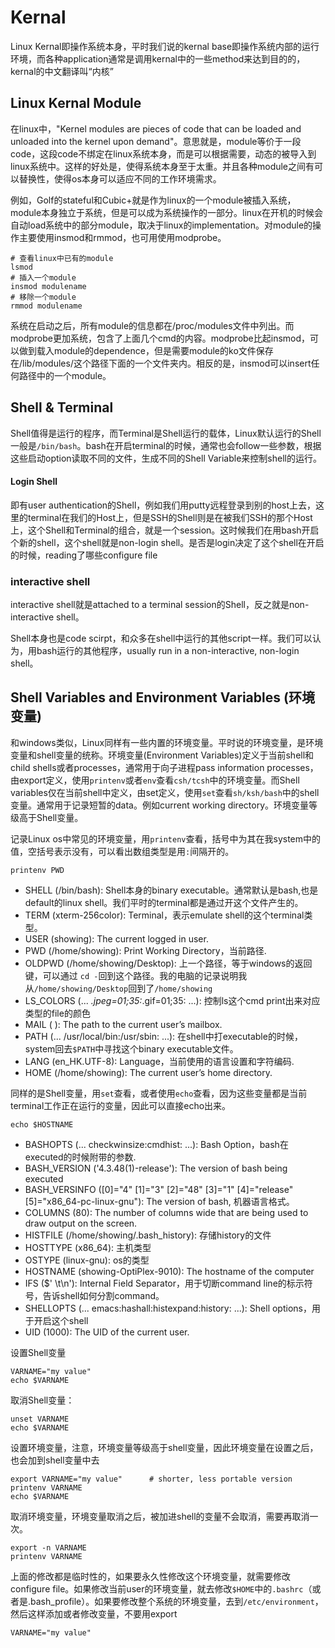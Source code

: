 # Kernal
Linux Kernal即操作系统本身，平时我们说的kernal base即操作系统内部的运行环境，而各种application通常是调用kernal中的一些method来达到目的的，kernal的中文翻译叫“内核”

## Linux Kernal Module
在linux中，"Kernel modules are pieces of code that can be loaded and unloaded into the kernel upon demand"。意思就是，module等价于一段code，这段code不绑定在linux系统本身，而是可以根据需要，动态的被导入到linux系统中。这样的好处是，使得系统本身至于太重。并且各种module之间有可以替换性，使得os本身可以适应不同的工作环境需求。

例如，Golf的stateful和Cubic+就是作为linux的一个module被插入系统，module本身独立于系统，但是可以成为系统操作的一部分。linux在开机的时候会自动load系统中的部分module，取决于linux的implementation。对module的操作主要使用insmod和rmmod，也可用使用modprobe。
```console
# 查看linux中已有的module
lsmod
# 插入一个module
insmod modulename
# 移除一个module
rmmod modulename
```
系统在启动之后，所有module的信息都在/proc/modules文件中列出。而modprobe更加系统，包含了上面几个cmd的内容。modprobe比起insmod，可以做到载入module的dependence，但是需要module的ko文件保存在/lib/modules/这个路径下面的一个文件夹内。相反的是，insmod可以insert任何路径中的一个module。


## Shell & Terminal
Shell值得是运行的程序，而Terminal是Shell运行的载体，Linux默认运行的Shell一般是`/bin/bash`。bash在开启terminal的时候，通常也会follow一些参数，根据这些启动option读取不同的文件，生成不同的Shell Variable来控制shell的运行。

#### Login Shell
即有user authentication的Shell，例如我们用putty远程登录到别的host上去，这里的terminal在我们的Host上，但是SSH的Shell则是在被我们SSH的那个Host上，这个Shell和Terminal的组合，就是一个session。这时候我们在用bash开启个新的shell，这个shell就是non-login shell。是否是login决定了这个shell在开启的时候，reading了哪些configure file

### interactive shell
interactive shell就是attached to a terminal session的Shell，反之就是non-interactive shell。

Shell本身也是code scirpt，和众多在shell中运行的其他script一样。我们可以认为，用bash运行的其他程序，usually run in a non-interactive, non-login shell。

## Shell Variables and Environment Variables (环境变量)
和windows类似，Linux同样有一些内置的环境变量。平时说的环境变量，是环境变量和shell变量的统称。环境变量(Environment Variables)定义于当前shell和child shells或者processes，通常用于向子进程pass information processes，由export定义，使用`printenv`或者`env`查看`csh/tcsh`中的环境变量。而Shell variables仅在当前shell中定义，由set定义，使用`set`查看`sh/ksh/bash`中的shell变量。通常用于记录短暂的data。例如current working directory。环境变量等级高于Shell变量。

记录Linux os中常见的环境变量，用`printenv`查看，括号中为其在我system中的值，空括号表示没有，可以看出数组类型是用`:`间隔开的。
```
printenv PWD
```
* SHELL (/bin/bash): Shell本身的binary executable。通常默认是bash,也是default的linux shell。我们平时的terminal都是通过开这个文件产生的。
* TERM (xterm-256color): Terminal，表示emulate shell的这个terminal类型。
* USER (showing): The current logged in user.
* PWD (/home/showing): Print Working Directory，当前路径.
* OLDPWD (/home/showing/Desktop): 上一个路径，等于windows的返回键，可以通过 `cd -`回到这个路径。我的电脑的记录说明我从`/home/showing/Desktop`回到了`/home/showing`
* LS_COLORS (... *.jpeg=01;35:*.gif=01;35: ...): 控制ls这个cmd print出来对应类型的file的颜色
* MAIL ( ): The path to the current user’s mailbox.
* PATH (... /usr/local/bin:/usr/sbin: ...): 在shell中打executable的时候，system回去`$PATH`中寻找这个binary executable文件。
* LANG (en_HK.UTF-8): Language，当前使用的语言设置和字符编码.
* HOME (/home/showing): The current user’s home directory.

同样的是Shell变量，用`set`查看，或者使用`echo`查看，因为这些变量都是当前terminal工作正在运行的变量，因此可以直接echo出来。
```
echo $HOSTNAME
```
* BASHOPTS (... checkwinsize:cmdhist: ...): Bash Option，bash在executed的时候附带的参数.
* BASH_VERSION ('4.3.48(1)-release'): The version of bash being executed
* BASH_VERSINFO (\[0\]="4" \[1\]="3" \[2\]="48" \[3\]="1" \[4\]="release" [5]="x86_64-pc-linux-gnu"): The version of bash, 机器语言格式。
* COLUMNS (80): The number of columns wide that are being used to draw output on the screen.
* HISTFILE (/home/showing/.bash_history): 存储history的文件
* HOSTTYPE (x86_64): 主机类型
* OSTYPE (linux-gnu): os的类型
* HOSTNAME (showing-OptiPlex-9010): The hostname of the computer
* IFS ($' \t\n'): Internal Field Separator，用于切断command line的标示符号，告诉shell如何分割command。
* SHELLOPTS (... emacs:hashall:histexpand:history: ...): Shell options，用于开启这个shell
* UID (1000): The UID of the current user.

设置Shell变量
```
VARNAME="my value"
echo $VARNAME
```
取消Shell变量：
```
unset VARNAME
echo $VARNAME
```
设置环境变量，注意，环境变量等级高于shell变量，因此环境变量在设置之后，也会加到shell变量中去
```
export VARNAME="my value"      # shorter, less portable version
printenv VARNAME
echo $VARNAME
```
取消环境变量，环境变量取消之后，被加进shell的变量不会取消，需要再取消一次。
```
export -n VARNAME
printenv VARNAME
```
上面的修改都是临时性的，如果要永久性修改这个环境变量，就需要修改configure file。如果修改当前user的环境变量，就去修改`$HOME`中的`.bashrc`（或者是.bash_profile）。如果要修改整个系统的环境变量，去到`/etc/environment`，然后这样添加或者修改变量，不要用export
```
VARNAME="my value"
```








